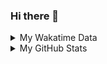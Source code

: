 ### Hi there 👋

<!--
**cdfmlr/cdfmlr** is a ✨ _special_ ✨ repository because its `README.md` (this file) appears on your GitHub profile.

Here are some ideas to get you started:

- 🔭 I’m currently working on ...
- 🌱 I’m currently learning ...
- 👯 I’m looking to collaborate on ...
- 🤔 I’m looking for help with ...
- 💬 Ask me about ...
- 📫 How to reach me: ...
- 😄 Pronouns: ...
- ⚡ Fun fact: ...
-->

<details>

<summary>My Wakatime Data</summary>

<!--START_SECTION:waka-->
![Lines of code](https://img.shields.io/badge/From%20Hello%20World%20I%27ve%20Written-7.1%20million%20lines%20of%20code-blue)

**🐱 My GitHub Data** 

> 📦 616.4 kB Used in GitHub's Storage 
 > 
> 🏆 293 Contributions in the Year 2023
 > 
> 🚫 Not Opted to Hire
 > 
> 📜 69 Public Repositories 
 > 
> 🔑 17 Private Repositories 
 > 
**I'm an Early 🐤** 

```text
🌞 Morning                1157 commits        ██████░░░░░░░░░░░░░░░░░░░   24.44 % 
🌆 Daytime                1971 commits        ██████████░░░░░░░░░░░░░░░   41.63 % 
🌃 Evening                1545 commits        ████████░░░░░░░░░░░░░░░░░   32.64 % 
🌙 Night                  61 commits          ░░░░░░░░░░░░░░░░░░░░░░░░░   01.29 % 
```
📅 **I'm Most Productive on Wednesday** 

```text
Monday                   576 commits         ███░░░░░░░░░░░░░░░░░░░░░░   12.17 % 
Tuesday                  791 commits         ████░░░░░░░░░░░░░░░░░░░░░   16.71 % 
Wednesday                801 commits         ████░░░░░░░░░░░░░░░░░░░░░   16.92 % 
Thursday                 654 commits         ███░░░░░░░░░░░░░░░░░░░░░░   13.81 % 
Friday                   712 commits         ████░░░░░░░░░░░░░░░░░░░░░   15.04 % 
Saturday                 634 commits         ███░░░░░░░░░░░░░░░░░░░░░░   13.39 % 
Sunday                   566 commits         ███░░░░░░░░░░░░░░░░░░░░░░   11.96 % 
```


**I Mostly Code in Go** 

```text
Go                       22 repos            ███████░░░░░░░░░░░░░░░░░░   29.73 % 
Python                   16 repos            █████░░░░░░░░░░░░░░░░░░░░   21.62 % 
Vue                      5 repos             ██░░░░░░░░░░░░░░░░░░░░░░░   06.76 % 
HTML                     3 repos             █░░░░░░░░░░░░░░░░░░░░░░░░   04.05 % 
Lua                      1 repo              ░░░░░░░░░░░░░░░░░░░░░░░░░   01.35 % 
```




 Last Updated on 12/03/2023 01:42:00 UTC
<!--END_SECTION:waka-->

</details>

<details>
 
 <summary>My GitHub Stats</summary>

[![CDFMLR's github stats](https://github-readme-stats.vercel.app/api?username=cdfmlr&count_private=true&show_icons=true)](https://github.com/anuraghazra/github-readme-stats)

</details>

